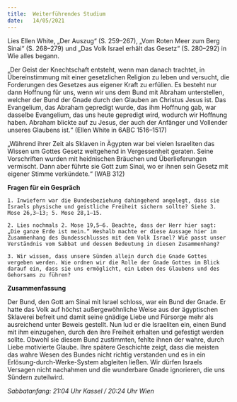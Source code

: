 ```yaml
---
title:  Weiterführendes Studium
date:   14/05/2021
---
```


Lies Ellen White, „Der Auszug“ (S. 259–267), „Vom Roten Meer zum Berg Sinai“ (S. 268–279) und „Das Volk Israel erhält das Gesetz“ (S. 280–292) in Wie alles begann.

„Der Geist der Knechtschaft entsteht, wenn man danach trachtet, in Übereinstimmung mit einer gesetzlichen Religion zu leben und versucht, die Forderungen des Gesetzes aus eigener Kraft zu erfüllen. Es besteht nur dann Hoffnung für uns, wenn wir uns dem Bund mit Abraham unterstellen, welcher der Bund der Gnade durch den Glauben an Christus Jesus ist. Das Evangelium, das Abraham gepredigt wurde, das ihm Hoffnung gab, war dasselbe Evangelium, das uns heute gepredigt wird, wodurch wir Hoffnung haben. Abraham blickte auf zu Jesus, der auch der Anfänger und Vollender unseres Glaubens ist.“ (Ellen White in 6ABC 1516–1517)

„Während ihrer Zeit als Sklaven in Ägypten war bei vielen Israeliten das Wissen um Gottes Gesetz weitgehend in Vergessenheit geraten. Seine Vorschriften wurden mit heidnischen Bräuchen und Überlieferungen vermischt. Dann aber führte sie Gott zum Sinai, wo er ihnen sein Gesetz mit eigener Stimme verkündete.“ (WAB 312)

**Fragen für ein Gespräch**

`1. Inwiefern war die Bundesbeziehung dahingehend angelegt, dass sie Israels physische und geistliche Freiheit sichern sollte? Siehe 3. Mose 26,3–13; 5. Mose 28,1–15.`

`2. Lies nochmals 2. Mose 19,5–6. Beachte, dass der Herr hier sagt: „Die ganze Erde ist mein.“ Weshalb machte er diese Aussage hier im Zusammenhang des Bundesschlusses mit dem Volk Israel? Wie passt unser Verständnis vom Sabbat und dessen Bedeutung in diesen Zusammenhang?`

`3. Wir wissen, dass unsere Sünden allein durch die Gnade Gottes vergeben werden. Wie ordnen wir die Rolle der Gnade Gottes im Blick darauf ein, dass sie uns ermöglicht, ein Leben des Glaubens und des Gehorsams zu führen?`

**Zusammenfassung**

Der Bund, den Gott am Sinai mit Israel schloss, war ein Bund der Gnade. Er hatte das Volk auf höchst außergewöhnliche Weise aus der ägyptischen Sklaverei befreit und damit seine gnädige Liebe und Fürsorge mehr als ausreichend unter Beweis gestellt. Nun lud er die Israeliten ein, einen Bund mit ihm einzugehen, durch den ihre Freiheit erhalten und gefestigt werden sollte. Obwohl sie diesem Bund zustimmten, fehlte ihnen der wahre, durch Liebe motivierte Glaube. Ihre spätere Geschichte zeigt, dass die meisten das wahre Wesen des Bundes nicht richtig verstanden und es in ein Erlösung-durch-Werke-System abgleiten ließen. Wir dürfen Israels Versagen nicht nachahmen und die wunderbare Gnade ignorieren, die uns Sündern zuteilwird.

_Sabbatanfang: 21:04 Uhr Kassel / 20:24 Uhr Wien_